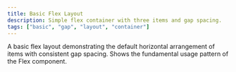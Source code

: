 ```yaml
---
title: Basic Flex Layout
description: Simple flex container with three items and gap spacing.
tags: ["basic", "gap", "layout", "container"]
---
```


A basic flex layout demonstrating the default horizontal arrangement of items with consistent gap spacing. Shows the fundamental usage pattern of the Flex component.
